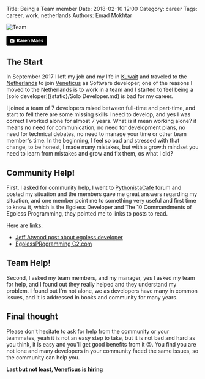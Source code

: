 Title: Being a Team member
Date: 2018-02-10 12:00
Category: career
Tags: career, work, netherlands
Authors: Emad Mokhtar

![Team]({static}/images/karen-maes-310484.jpg)

<a style="background-color:black;color:white;text-decoration:none;padding:4px 6px;font-family:-apple-system, BlinkMacSystemFont, &quot;San Francisco&quot;, &quot;Helvetica Neue&quot;, Helvetica, Ubuntu, Roboto, Noto, &quot;Segoe UI&quot;, Arial, sans-serif;font-size:12px;font-weight:bold;line-height:1.2;display:inline-block;border-radius:3px;" href="https://unsplash.com/@karen1974?utm_medium=referral&amp;utm_campaign=photographer-credit&amp;utm_content=creditBadge" target="_blank" rel="noopener noreferrer" title="Download free do whatever you want high-resolution photos from Karen Maes"><span style="display:inline-block;padding:2px 3px;"><svg xmlns="http://www.w3.org/2000/svg" style="height:12px;width:auto;position:relative;vertical-align:middle;top:-1px;fill:white;" viewBox="0 0 32 32"><title>unsplash-logo</title><path d="M20.8 18.1c0 2.7-2.2 4.8-4.8 4.8s-4.8-2.1-4.8-4.8c0-2.7 2.2-4.8 4.8-4.8 2.7.1 4.8 2.2 4.8 4.8zm11.2-7.4v14.9c0 2.3-1.9 4.3-4.3 4.3h-23.4c-2.4 0-4.3-1.9-4.3-4.3v-15c0-2.3 1.9-4.3 4.3-4.3h3.7l.8-2.3c.4-1.1 1.7-2 2.9-2h8.6c1.2 0 2.5.9 2.9 2l.8 2.4h3.7c2.4 0 4.3 1.9 4.3 4.3zm-8.6 7.5c0-4.1-3.3-7.5-7.5-7.5-4.1 0-7.5 3.4-7.5 7.5s3.3 7.5 7.5 7.5c4.2-.1 7.5-3.4 7.5-7.5z"></path></svg></span><span style="display:inline-block;padding:2px 3px;">Karen Maes</span></a>

## The Start

In September 2017 I left my job and my life in [Kuwait](https://en.wikipedia.org/wiki/Kuwait) and traveled to the [Netherlands](https://en.wikipedia.org/wiki/Netherlands) to join [Veneficus](https://veneficus.nl/en/) as Software developer, one of the reasons I moved to the Netherlands is to work in a team and I started to feel being a [solo developer]({static}/Solo Developer.md) is bad for my career.

I joined a team of 7 developers mixed between full-time and part-time, and start to fell there are some missing skills I need to develop, and yes I was correct I worked alone for almost 7 years. What is it mean working alone? it means no need for communication, no need for development plans, no need for technical debates, no need to manage your time or other team member's time. In the beginning, I feel so bad and stressed with that change, to be honest, I made many mistakes, but with a growth mindset you need to learn from mistakes and grow and fix them, os what I did?

## Community Help!

First, I asked for community help, I went to [PythonistaCafe](https://www.pythonistacafe.com/) forum and posted my situation and the members gave me great answers regarding my situation, and one member point me to something very useful and first time to know it, which is the Egoless Developer and The 10 Commandments of Egoless Programming, they pointed me to links to posts to read.

Here are links:

* [Jeff Atwood post about egoless developer](https://blog.codinghorror.com/the-ten-commandments-of-egoless-programming/)
* [EgolessPRogramming C2.com](http://wiki.c2.com/?EgolessProgramming)

## Team Help!

Second, I asked my team members, and my manager, yes I asked my team for help, and I found out they really helped and they understand my problem. I found out I'm not alone, we as developers have many in common issues, and it is addressed in books and community for many years.

## Final thought

Please don't hesitate to ask for help from the community or your teammates, yeah it is not an easy step to take, but it is not bad and hard as you think, it is easy and you'll get good benefits from it 😉. You find you are not lone and many developers in your community faced the same issues, so the community can help you.

**Last but not least, [Veneficus is hiring](https://veneficus.nl/en/working-at/)**
